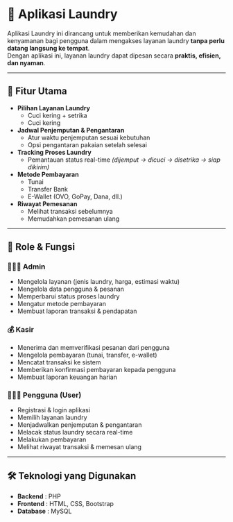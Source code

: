 # 🧺 Aplikasi Laundry

Aplikasi Laundry ini dirancang untuk memberikan kemudahan dan kenyamanan bagi pengguna dalam mengakses layanan laundry **tanpa perlu datang langsung ke tempat**.  
Dengan aplikasi ini, layanan laundry dapat dipesan secara **praktis, efisien, dan nyaman**.

---

## 📌 Fitur Utama
- **Pilihan Layanan Laundry**
  - Cuci kering + setrika
  - Cuci kering
- **Jadwal Penjemputan & Pengantaran**
  - Atur waktu penjemputan sesuai kebutuhan
  - Opsi pengantaran pakaian setelah selesai
- **Tracking Proses Laundry**
  - Pemantauan status real-time *(dijemput → dicuci → disetrika → siap dikirim)*
- **Metode Pembayaran**
  - Tunai
  - Transfer Bank
  - E-Wallet (OVO, GoPay, Dana, dll.)
- **Riwayat Pemesanan**
  - Melihat transaksi sebelumnya
  - Memudahkan pemesanan ulang

---

## 👥 Role & Fungsi
### 👨🏻‍💼 Admin
- Mengelola layanan (jenis laundry, harga, estimasi waktu)
- Mengelola data pengguna & pesanan
- Memperbarui status proses laundry
- Mengatur metode pembayaran
- Membuat laporan transaksi & pendapatan

### 💰 Kasir
- Menerima dan memverifikasi pesanan dari pengguna
- Mengelola pembayaran (tunai, transfer, e-wallet)
- Mencatat transaksi ke sistem
- Memberikan konfirmasi pembayaran kepada pengguna
- Membuat laporan keuangan harian

### 🙍🏻‍♂️ Pengguna (User)
- Registrasi & login aplikasi
- Memilih layanan laundry
- Menjadwalkan penjemputan & pengantaran
- Melacak status laundry secara real-time
- Melakukan pembayaran
- Melihat riwayat transaksi & memesan ulang

---

## 🛠️ Teknologi yang Digunakan
- **Backend** : PHP  
- **Frontend** : HTML, CSS, Bootstrap  
- **Database** : MySQL  
